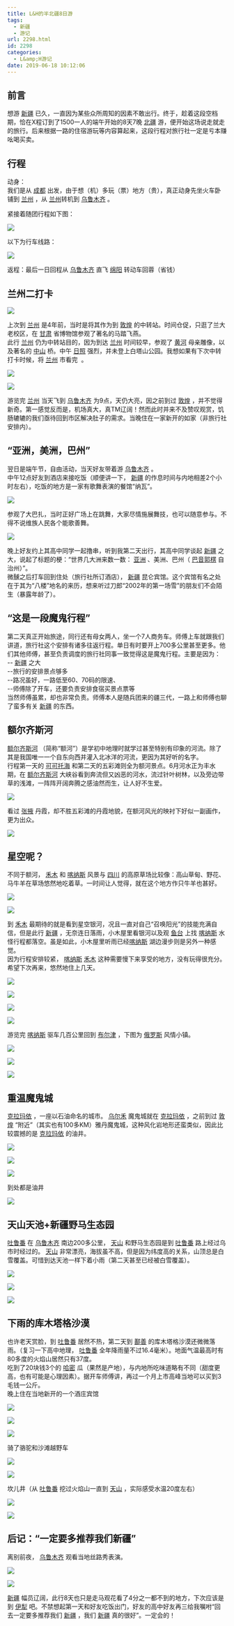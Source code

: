 ```yaml
---
title: L&H的半北疆8日游
tags:
  - 新疆
  - 游记
url: 2298.html
id: 2298
categories:
  - L&amp;H游记
date: 2019-06-18 10:12:06
---
```


前言
--

想游 [新疆](http://www.mafengwo.cn/travel-scenic-spot/mafengwo/13061.html) 已久，一直因为某些众所周知的因素不敢出行。终于，趁着这段空档期，恰在X程订到了1500一人的端午开始的8天7晚 [北疆](http://www.mafengwo.cn/travel-scenic-spot/mafengwo/10757.html) 游，便开始这场说走就走的旅行。后来根据一路的住宿游玩等内容算起来，这段行程对旅行社一定是亏本赚吆喝买卖。

行程
--

动身：  
我们是从 [成都](http://www.mafengwo.cn/travel-scenic-spot/mafengwo/10035.html) 出发，由于想（机）多玩（票）地方（贵），真正动身先坐火车卧铺到 [兰州](http://www.mafengwo.cn/travel-scenic-spot/mafengwo/10783.html) ，从 [兰州](http://www.mafengwo.cn/travel-scenic-spot/mafengwo/10783.html)转机到 [乌鲁木齐](http://www.mafengwo.cn/travel-scenic-spot/mafengwo/10218.html) 。  
  
紧接着随团行程如下图：

[![](http://n1-q.mafengwo.net/s14/M00/87/51/wKgE2l0HT3iAaYxoAAwnlE5wL2E379.png?imageView2%2F2%2Fw%2F680%2Fq%2F90%7CimageMogr2%2Fstrip%2Fquality%2F90)](http://www.mafengwo.cn/photo/13061/scenery_13759048/565857780.html)

以下为行车线路：

[![](http://n3-q.mafengwo.net/s14/M00/8B/DE/wKgE2l0HUMKAPqHkAAcQr2y5lm8180.png?imageView2%2F2%2Fw%2F680%2Fq%2F90%7CimageMogr2%2Fstrip%2Fquality%2F90)](http://www.mafengwo.cn/photo/13061/scenery_13759048/565917107.html)

  
返程：最后一日回程从 [乌鲁木齐](http://www.mafengwo.cn/travel-scenic-spot/mafengwo/10218.html) 直飞 [绵阳](http://www.mafengwo.cn/travel-scenic-spot/mafengwo/13663.html) 转动车回蓉（省钱）  

兰州二打卡
-----

![](http://images.mafengwo.net/images/i/face/brands_v3/10.png)

上次到 [兰州](http://www.mafengwo.cn/travel-scenic-spot/mafengwo/10783.html) 是4年前，当时是将其作为到 [敦煌](http://www.mafengwo.cn/travel-scenic-spot/mafengwo/10240.html) 的中转站。时间仓促，只逛了兰大老校区，在 [甘肃](http://www.mafengwo.cn/travel-scenic-spot/mafengwo/13295.html) 省博物馆参观了著名的马踏飞燕。  
此行 [兰州](http://www.mafengwo.cn/travel-scenic-spot/mafengwo/10783.html) 仍为中转站目的，因为到达 [兰州](http://www.mafengwo.cn/travel-scenic-spot/mafengwo/10783.html) 时间较早，参观了 [黄河](http://www.mafengwo.cn/travel-scenic-spot/mafengwo/18668.html) 母亲雕像，以及著名的 [中山](http://www.mafengwo.cn/travel-scenic-spot/mafengwo/10514.html) 桥。中午 [日照](http://www.mafengwo.cn/travel-scenic-spot/mafengwo/10805.html) 强烈，并未登上白塔山公园。我想如果有下次中转打卡时候，将 [兰州](http://www.mafengwo.cn/travel-scenic-spot/mafengwo/10783.html) 市看完  。  

[![](http://b1-q.mafengwo.net/s14/M00/94/52/wKgE2l0HVAeAZfGuAAf6dzgRjY4679.JPG?imageView2%2F2%2Fw%2F680%2Fq%2F90%7CimageMogr2%2Fstrip%2Fquality%2F90)](http://www.mafengwo.cn/photo/13061/scenery_13759048/566047603.html)

[![](http://p3-q.mafengwo.net/s14/M00/94/54/wKgE2l0HVAiAK5N5AAmHeocZm1o624.JPG?imageView2%2F2%2Fw%2F680%2Fq%2F90%7CimageMogr2%2Fstrip%2Fquality%2F90)](http://www.mafengwo.cn/photo/13061/scenery_13759048/566047604.html)

游览完 [兰州](http://www.mafengwo.cn/travel-scenic-spot/mafengwo/10783.html) 当天飞到 [乌鲁木齐](http://www.mafengwo.cn/travel-scenic-spot/mafengwo/10218.html) 为9点，天仍大亮，因之前到过 [敦煌](http://www.mafengwo.cn/travel-scenic-spot/mafengwo/10240.html) ，并不觉得新奇。第一感觉反而是，机场真大，真TM辽阔！然而此时并来不及赞叹观赏，饥肠辘辘的我们亟待回到市区解决肚子的需求。当晚住在一家新开的如家（非旅行社安排内）。

“亚洲，美洲，巴州”
----------

翌日是端午节，自由活动，当天好友带着游 [乌鲁木齐](http://www.mafengwo.cn/travel-scenic-spot/mafengwo/10218.html) 。  
中午12点好友到酒店来接吃饭（顺便讲一下， [新疆](http://www.mafengwo.cn/travel-scenic-spot/mafengwo/13061.html) 的作息时间与内地相差2个小时左右），吃饭的地方是一家有歌舞表演的餐馆“纳瓦”。

[![](http://p1-q.mafengwo.net/s14/M00/BE/D0/wKgE2l0HbzGAKRqYAAl0ZHSaNPk126.png?imageView2%2F2%2Fw%2F680%2Fq%2F90%7CimageMogr2%2Fstrip%2Fquality%2F90)](http://www.mafengwo.cn/photo/13061/scenery_13759048/566662062.html)

参观了大巴扎，当时正好广场上在跳舞，大家尽情施展舞技，也可以随意参与。不得不说维族人民各个能歌善舞。

[![](http://n1-q.mafengwo.net/s14/M00/BF/38/wKgE2l0Hb5aAEEL6AAHGZSfEiUs454.jpg?imageView2%2F2%2Fw%2F680%2Fq%2F90%7CimageMogr2%2Fstrip%2Fquality%2F90)](http://www.mafengwo.cn/photo/13061/scenery_13759048/566666079.html)

晚上好友约上其高中同学一起撸串，听到我第二天出行，其高中同学谈起 [新疆](http://www.mafengwo.cn/travel-scenic-spot/mafengwo/13061.html) 之大，说起了标题的梗：“世界几大洲来数一数： [亚洲](http://www.mafengwo.cn/travel-scenic-spot/mafengwo/52314.html) 、美洲、巴州（ [巴音郭楞](http://www.mafengwo.cn/travel-scenic-spot/mafengwo/18231.html) 自治州）”。  
微醺之后打车回到住处（旅行社所订酒店）， [新疆](http://www.mafengwo.cn/travel-scenic-spot/mafengwo/13061.html) 昆仑宾馆。这个宾馆有名之处在于其为“八楼”地名的来历，想来听过刀郎“2002年的第一场雪”的朋友们不会陌生（暴露年龄了）。

“这是一段魔鬼行程”
----------

第二天真正开始旅途，同行还有母女两人，坐一个7人商务车。师傅上车就跟我们讲道，旅行社这个安排有诸多往返行程。单日有时要开上700多公里甚至更多。他们其他师傅，甚至负责调度的旅行社同事一致觉得这是魔鬼行程。主要是因为：  
-- [新疆](http://www.mafengwo.cn/travel-scenic-spot/mafengwo/13061.html) 之大  
--旅行的安排景点够多  
--路况虽好，一路低至60、70码的限速、  
--师傅除了开车，还要负责安排食宿买景点票等  
当然师傅虽累，却也非常负责。师傅本人是随兵团来的疆三代，一路上和师傅也聊了蛮多有关 [新疆](http://www.mafengwo.cn/travel-scenic-spot/mafengwo/13061.html) 的东西。

额尔齐斯河
-----

[额尔齐斯河](http://www.mafengwo.cn/travel-scenic-spot/mafengwo/18027.html) （简称“额河”）是学初中地理时就学过甚至特别有印象的河流。除了其是我国唯一一个自东向西并灌入北冰洋的河流，更因为其好听的名字。  
行程第一天的 [可可托海](http://www.mafengwo.cn/travel-scenic-spot/mafengwo/64136.html) 和第二天的五彩滩则全为额河景点。6月河水正为丰水期，在 [额尔齐斯河](http://www.mafengwo.cn/travel-scenic-spot/mafengwo/18027.html) 大峡谷看到奔流但又凶恶的河水，流过针叶树林，以及旁边带草的浅滩，一阵阵开阔奔腾之感油然而生，让人好不生爱。  

[![](http://p1-q.mafengwo.net/s14/M00/CB/D7/wKgE2l0He5KAYToIAAmQ77LiJMI169.JPG?imageView2%2F2%2Fw%2F680%2Fq%2F90%7CimageMogr2%2Fstrip%2Fquality%2F90)](http://www.mafengwo.cn/photo/13061/scenery_13759048/566826828.html)

看过 [张掖](http://www.mafengwo.cn/travel-scenic-spot/mafengwo/11340.html) 丹霞，却不胜五彩滩的丹霞地貌，在额河风光的映衬下好似一副画作，更为出众。  

[![](http://b1-q.mafengwo.net/s14/M00/CC/D4/wKgE2l0HfHuAEPh1AA8_e1JuJGs403.JPG?imageView2%2F2%2Fw%2F680%2Fq%2F90%7CimageMogr2%2Fstrip%2Fquality%2F90)](http://www.mafengwo.cn/photo/13061/scenery_13759048/566841987.html)

星空呢？
----

不同于额河， [禾木](http://www.mafengwo.cn/travel-scenic-spot/mafengwo/10832.html) 和 [喀纳斯](http://www.mafengwo.cn/travel-scenic-spot/mafengwo/10732.html) 风景与 [四川](http://www.mafengwo.cn/travel-scenic-spot/mafengwo/12703.html) 的高原草场比较像：高山草甸、野花、马牛羊在草场悠然地吃着草。一时间让人觉得，就在这个地方作只牛羊也甚好。  

[![](http://b3-q.mafengwo.net/s14/M00/16/8D/wKgE2l0HqRiALuIgAAaEF52WyoU208.JPG?imageView2%2F2%2Fw%2F680%2Fq%2F90%7CimageMogr2%2Fstrip%2Fquality%2F90)](http://www.mafengwo.cn/photo/13061/scenery_13759048/567699124.html)

[![](http://p2-q.mafengwo.net/s14/M00/16/8F/wKgE2l0HqRmANK16AAca-RcnW04835.JPG?imageView2%2F2%2Fw%2F680%2Fq%2F90%7CimageMogr2%2Fstrip%2Fquality%2F90)](http://www.mafengwo.cn/photo/13061/scenery_13759048/567699125.html)

到 [禾木](http://www.mafengwo.cn/travel-scenic-spot/mafengwo/10832.html) 最期待的就是看到星空银河，况且一直对自己“召唤阳光”的技能充满自信，但是此行 [新疆](http://www.mafengwo.cn/travel-scenic-spot/mafengwo/13061.html) ，无奈连日落雨，小木屋里看银河以及观 [鱼台](http://www.mafengwo.cn/travel-scenic-spot/mafengwo/144202.html) 上找 [喀纳斯](http://www.mafengwo.cn/travel-scenic-spot/mafengwo/10732.html) 水怪行程都落空。虽是如此，小木屋里听雨已经[喀纳斯](http://www.mafengwo.cn/travel-scenic-spot/mafengwo/10732.html) 湖边漫步则是另外一种感觉。  
因为行程安排较紧， [喀纳斯](http://www.mafengwo.cn/travel-scenic-spot/mafengwo/10732.html) [禾木](http://www.mafengwo.cn/travel-scenic-spot/mafengwo/10832.html) 这种需要慢下来享受的地方，没有玩得很充分。希望下次再来，悠然地住上几天。

[![](http://p2-q.mafengwo.net/s14/M00/18/71/wKgE2l0HqjyAVIisAAWVm8T-CCY758.JPG?imageView2%2F2%2Fw%2F680%2Fq%2F90%7CimageMogr2%2Fstrip%2Fquality%2F90)](http://www.mafengwo.cn/photo/13061/scenery_13759048/567742350.html)

[![](http://n2-q.mafengwo.net/s14/M00/18/72/wKgE2l0Hqj2AQWyGAAYte1VLSfU048.JPG?imageView2%2F2%2Fw%2F680%2Fq%2F90%7CimageMogr2%2Fstrip%2Fquality%2F90)](http://www.mafengwo.cn/photo/13061/scenery_13759048/567742351.html)

[![](http://n2-q.mafengwo.net/s14/M00/2F/A6/wKgE2l0HvMaAHUIgAAlDRoV89lk611.JPG?imageView2%2F2%2Fw%2F680%2Fq%2F90%7CimageMogr2%2Fstrip%2Fquality%2F90)](http://www.mafengwo.cn/photo/13061/scenery_13759048/568203610.html)

[![](http://n2-q.mafengwo.net/s14/M00/18/74/wKgE2l0Hqj-AYlbcAAzHPZPgZo0174.JPG?imageView2%2F2%2Fw%2F680%2Fq%2F90%7CimageMogr2%2Fstrip%2Fquality%2F90)](http://www.mafengwo.cn/photo/13061/scenery_13759048/567742353.html)

游览完 [喀纳斯](http://www.mafengwo.cn/travel-scenic-spot/mafengwo/10732.html) 驱车几百公里回到 [布尔津](http://www.mafengwo.cn/travel-scenic-spot/mafengwo/17988.html) ，下图为 [俄罗斯](http://www.mafengwo.cn/travel-scenic-spot/mafengwo/10300.html) 风情小镇。  

[![](http://b4-q.mafengwo.net/s14/M00/25/79/wKgE2l0HsyeAMDyZAATgqMT8IEI892.JPG?imageView2%2F2%2Fw%2F680%2Fq%2F90%7CimageMogr2%2Fstrip%2Fquality%2F90)](http://www.mafengwo.cn/photo/13061/scenery_13759048/568048108.html)

[![](http://n2-q.mafengwo.net/s14/M00/25/7C/wKgE2l0HsyiANZPHAAhYR3f9PDQ984.JPG?imageView2%2F2%2Fw%2F680%2Fq%2F90%7CimageMogr2%2Fstrip%2Fquality%2F90)](http://www.mafengwo.cn/photo/13061/scenery_13759048/568048109.html)

[![](http://p3-q.mafengwo.net/s14/M00/25/7E/wKgE2l0HsymAY8XpAAa8RRCzkUY546.JPG?imageView2%2F2%2Fw%2F680%2Fq%2F90%7CimageMogr2%2Fstrip%2Fquality%2F90)](http://www.mafengwo.cn/photo/13061/scenery_13759048/568048111.html)

重温魔鬼城
-----

[克拉玛依](http://www.mafengwo.cn/travel-scenic-spot/mafengwo/15017.html) ，一座以石油命名的城市。 [乌尔禾](http://www.mafengwo.cn/travel-scenic-spot/mafengwo/21297.html) 魔鬼城就在 [克拉玛依](http://www.mafengwo.cn/travel-scenic-spot/mafengwo/15017.html) ，之前到过 [敦煌](http://www.mafengwo.cn/travel-scenic-spot/mafengwo/10240.html) “附近”（其实也有100多KM）雅丹魔鬼城，这种风化岩地形还蛮类似，因此比较震撼的是 [克拉玛依](http://www.mafengwo.cn/travel-scenic-spot/mafengwo/15017.html) 的油井。  

[![](http://b4-q.mafengwo.net/s14/M00/2F/58/wKgE2l0HvHWAecfiAA8zkKV4bZw967.JPG?imageView2%2F2%2Fw%2F680%2Fq%2F90%7CimageMogr2%2Fstrip%2Fquality%2F90)](http://www.mafengwo.cn/photo/13061/scenery_13759048/568198721.html)

[![](http://b3-q.mafengwo.net/s14/M00/2F/59/wKgE2l0HvHWAQvYjAAXNplg6u5M013.JPG?imageView2%2F2%2Fw%2F680%2Fq%2F90%7CimageMogr2%2Fstrip%2Fquality%2F90)](http://www.mafengwo.cn/photo/13061/scenery_13759048/568198722.html)

[![](http://b3-q.mafengwo.net/s14/M00/2F/5C/wKgE2l0HvHeAe-kHAAjbwH5lbX8554.JPG?imageView2%2F2%2Fw%2F680%2Fq%2F90%7CimageMogr2%2Fstrip%2Fquality%2F90)](http://www.mafengwo.cn/photo/13061/scenery_13759048/568198723.html)

到处都是油井

[![](http://n3-q.mafengwo.net/s14/M00/2F/5D/wKgE2l0HvHiATokMAAUn4ccSa2Q361.JPG?imageView2%2F2%2Fw%2F680%2Fq%2F90%7CimageMogr2%2Fstrip%2Fquality%2F90)](http://www.mafengwo.cn/photo/13061/scenery_13759048/568198725.html)

天山天池+新疆野马生态园
------------

[吐鲁番](http://www.mafengwo.cn/travel-scenic-spot/mafengwo/10469.html) 在 [乌鲁木齐](http://www.mafengwo.cn/travel-scenic-spot/mafengwo/10218.html) 南边200多公里， [天山](http://www.mafengwo.cn/travel-scenic-spot/mafengwo/17879.html) 和野马生态园是到 [吐鲁番](http://www.mafengwo.cn/travel-scenic-spot/mafengwo/10469.html) 路上经过乌市时经过的。 [天山](http://www.mafengwo.cn/travel-scenic-spot/mafengwo/17879.html) 非常漂亮，海拔虽不高，但是因为纬度高的关系，山顶总是白雪覆盖。可惜到达天池一样下着小雨（第二天甚至已经被白雪覆盖）。

[![](http://p2-q.mafengwo.net/s14/M00/73/C0/wKgE2l0IPJ6AKyNeAAF1uuYN864310.jpg?imageView2%2F2%2Fw%2F680%2Fq%2F90%7CimageMogr2%2Fstrip%2Fquality%2F90)](http://www.mafengwo.cn/photo/13061/scenery_13759048/569938993.html)

[![](http://n4-q.mafengwo.net/s14/M00/73/C0/wKgE2l0IPJ-AEJR-AAiDKw1KNHg936.jpg?imageView2%2F2%2Fw%2F680%2Fq%2F90%7CimageMogr2%2Fstrip%2Fquality%2F90)](http://www.mafengwo.cn/photo/13061/scenery_13759048/569938994.html)

[![](https://p4-q.mafengwo.net/s14/M00/73/C2/wKgE2l0IPJ-ABv71AAQM4AwM9A8481.jpg?imageView2%2F2%2Fw%2F680%2Fq%2F90%7CimageMogr2%2Fstrip%2Fquality%2F90)](https://p4-q.mafengwo.net/s14/M00/73/C2/wKgE2l0IPJ-ABv71AAQM4AwM9A8481.jpg?imageView2%2F2%2Fw%2F680%2Fq%2F90%7CimageMogr2%2Fstrip%2Fquality%2F90)

下雨的库木塔格沙漠
---------

也许老天赏脸，到 [吐鲁番](http://www.mafengwo.cn/travel-scenic-spot/mafengwo/10469.html) 居然不热，第二天到 [鄯善](http://www.mafengwo.cn/travel-scenic-spot/mafengwo/16245.html) 的库木塔格沙漠还微微落雨。（复习一下高中地理， [吐鲁番](http://www.mafengwo.cn/travel-scenic-spot/mafengwo/10469.html) 全年降雨量不过16.4毫米）。地面气温最高时有80多度的火焰山居然只有37度。  
吃到了20块钱3个的 [哈密](http://www.mafengwo.cn/travel-scenic-spot/mafengwo/11348.html) 瓜（果然是产地），与内地所吃味道略有不同（甜度更高，也有可能是心理因素）。据开车师傅讲，再过一个月上市高峰当地可以买到3毛钱一公斤。  
晚上住在当地新开的一个酒庄宾馆

[![](https://n4-q.mafengwo.net/s14/M00/7E/02/wKgE2l0IQ9aAG8ExAAELGciI0_U018.jpg?imageView2%2F2%2Fw%2F680%2Fq%2F90%7CimageMogr2%2Fstrip%2Fquality%2F90)](https://n4-q.mafengwo.net/s14/M00/7E/02/wKgE2l0IQ9aAG8ExAAELGciI0_U018.jpg?imageView2%2F2%2Fw%2F680%2Fq%2F90%7CimageMogr2%2Fstrip%2Fquality%2F90)

[![](https://p4-q.mafengwo.net/s14/M00/7E/04/wKgE2l0IQ9aAdqmsAAEmq3JDxRU225.jpg?imageView2%2F2%2Fw%2F680%2Fq%2F90%7CimageMogr2%2Fstrip%2Fquality%2F90)](https://p4-q.mafengwo.net/s14/M00/7E/04/wKgE2l0IQ9aAdqmsAAEmq3JDxRU225.jpg?imageView2%2F2%2Fw%2F680%2Fq%2F90%7CimageMogr2%2Fstrip%2Fquality%2F90)

[![](https://b2-q.mafengwo.net/s14/M00/7E/05/wKgE2l0IQ9eAKXj2AAEr9RKCmCc803.jpg?imageView2%2F2%2Fw%2F680%2Fq%2F90%7CimageMogr2%2Fstrip%2Fquality%2F90)](https://b2-q.mafengwo.net/s14/M00/7E/05/wKgE2l0IQ9eAKXj2AAEr9RKCmCc803.jpg?imageView2%2F2%2Fw%2F680%2Fq%2F90%7CimageMogr2%2Fstrip%2Fquality%2F90)

骑了骆驼和沙滩越野车

[![](https://n4-q.mafengwo.net/s14/M00/7C/B9/wKgE2l0IQwmAMIpoAAJnYcrzOJI294.JPG?imageView2%2F2%2Fw%2F680%2Fq%2F90%7CimageMogr2%2Fstrip%2Fquality%2F90)](https://n4-q.mafengwo.net/s14/M00/7C/B9/wKgE2l0IQwmAMIpoAAJnYcrzOJI294.JPG?imageView2%2F2%2Fw%2F680%2Fq%2F90%7CimageMogr2%2Fstrip%2Fquality%2F90)

[![](https://n1-q.mafengwo.net/s14/M00/7C/BA/wKgE2l0IQwqAVy0cAAagAF-44U4301.JPG?imageView2%2F2%2Fw%2F680%2Fq%2F90%7CimageMogr2%2Fstrip%2Fquality%2F90)](https://n1-q.mafengwo.net/s14/M00/7C/BA/wKgE2l0IQwqAVy0cAAagAF-44U4301.JPG?imageView2%2F2%2Fw%2F680%2Fq%2F90%7CimageMogr2%2Fstrip%2Fquality%2F90)

坎儿井（从 [吐鲁番](http://www.mafengwo.cn/travel-scenic-spot/mafengwo/10469.html) 挖过火焰山一直到 [天山](http://www.mafengwo.cn/travel-scenic-spot/mafengwo/17879.html) ，实际感受水温20度左右）  

[![](https://n3-q.mafengwo.net/s14/M00/7D/C7/wKgE2l0IQ7CAQJWuAAGVtnCFniE786.jpg?imageView2%2F2%2Fw%2F680%2Fq%2F90%7CimageMogr2%2Fstrip%2Fquality%2F90)](https://n3-q.mafengwo.net/s14/M00/7D/C7/wKgE2l0IQ7CAQJWuAAGVtnCFniE786.jpg?imageView2%2F2%2Fw%2F680%2Fq%2F90%7CimageMogr2%2Fstrip%2Fquality%2F90)

[![](https://b4-q.mafengwo.net/s14/M00/7D/C8/wKgE2l0IQ7GAV68GAAFMXS89bqE804.jpg?imageView2%2F2%2Fw%2F680%2Fq%2F90%7CimageMogr2%2Fstrip%2Fquality%2F90)](https://b4-q.mafengwo.net/s14/M00/7D/C8/wKgE2l0IQ7GAV68GAAFMXS89bqE804.jpg?imageView2%2F2%2Fw%2F680%2Fq%2F90%7CimageMogr2%2Fstrip%2Fquality%2F90)

后记：“一定要多推荐我们新疆”
---------------

离别前夜， [乌鲁木齐](http://www.mafengwo.cn/travel-scenic-spot/mafengwo/10218.html) 观看当地丝路秀表演。

[![](https://n3-q.mafengwo.net/s14/M00/7E/E2/wKgE2l0IRGyAVOqDAADKwKvgOXo690.jpg?imageView2%2F2%2Fw%2F680%2Fq%2F90%7CimageMogr2%2Fstrip%2Fquality%2F90)](https://n3-q.mafengwo.net/s14/M00/7E/E2/wKgE2l0IRGyAVOqDAADKwKvgOXo690.jpg?imageView2%2F2%2Fw%2F680%2Fq%2F90%7CimageMogr2%2Fstrip%2Fquality%2F90)

[![](https://b1-q.mafengwo.net/s14/M00/7E/E4/wKgE2l0IRG2ABVV8AAEIKKh19rk251.jpg?imageView2%2F2%2Fw%2F680%2Fq%2F90%7CimageMogr2%2Fstrip%2Fquality%2F90)](https://b1-q.mafengwo.net/s14/M00/7E/E4/wKgE2l0IRG2ABVV8AAEIKKh19rk251.jpg?imageView2%2F2%2Fw%2F680%2Fq%2F90%7CimageMogr2%2Fstrip%2Fquality%2F90)

[新疆](http://www.mafengwo.cn/travel-scenic-spot/mafengwo/13061.html) 幅员辽阔，此行8天也只是走马观花看了4分之一都不到的地方，下次应该是到 [伊犁](http://www.mafengwo.cn/travel-scenic-spot/mafengwo/11471.html) 吧。不禁想起第一天和好友吃饭出门，好友的高中好友再三给我嘱咐“回去一定要多推荐我们 [新疆](http://www.mafengwo.cn/travel-scenic-spot/mafengwo/13061.html) ，我们 [新疆](http://www.mafengwo.cn/travel-scenic-spot/mafengwo/13061.html) 真的很好”。一定会的！